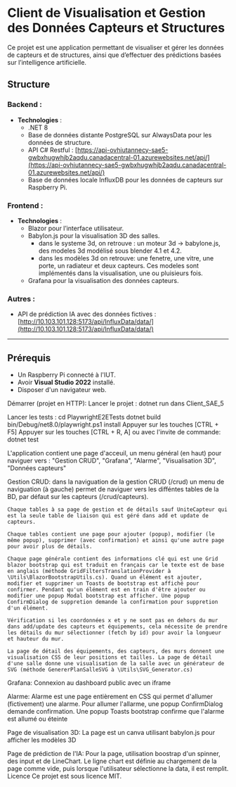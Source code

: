 # Client de Visualisation et Gestion des Données Capteurs et Structures

Ce projet est une application permettant de visualiser et gérer les données de capteurs et de structures, ainsi que d’effectuer des prédictions basées sur l’intelligence artificielle.

## Structure

### Backend :
- **Technologies** :
  - .NET 8
  - Base de données distante PostgreSQL sur AlwaysData pour les données de structure.
  - API C# Restful :
    [https://api-ovhiutannecy-sae5-gwbxhugwhjb2aqdu.canadacentral-01.azurewebsites.net/api/](https://api-ovhiutannecy-sae5-gwbxhugwhjb2aqdu.canadacentral-01.azurewebsites.net/api/)
  - Base de données locale InfluxDB pour les données de capteurs sur Raspberry Pi.

### Frontend :
- **Technologies** :
  - Blazor pour l’interface utilisateur.
  - Babylon.js pour la visualisation 3D des salles.
    - dans le systeme 3d, on retrouve : un moteur 3d -> babylone.js, des modeles 3d modélisé sous blender 4.1 et 4.2.
    - dans les modèles 3d on retrouve: une fenetre, une vitre, une porte, un radiateur et deux capteurs. Ces modeles sont implémentés dans la visualisation, une ou pluisieurs fois.
  - Grafana pour la visualisation des données capteurs.


### Autres :
- API de prédiction IA avec des données fictives :
  [http://10.103.101.128:5173/api/InfluxData/data/](http://10.103.101.128:5173/api/InfluxData/data/)

---

## Prérequis
- Un Raspberry Pi connecté à l'IUT.
- Avoir **Visual Studio 2022** installé.
- Disposer d'un navigateur web.

Démarrer (projet en HTTP):
Lancer le projet :
dotnet run dans Client_SAE_5

Lancer les tests :
cd PlaywrightE2ETests
dotnet build
bin/Debug/net8.0/playwright.ps1 install
Appuyer sur les touches [CTRL + F5]
Appuyer sur les touches [CTRL + R, A] ou avec l'invite de commande: dotnet test



L'application contient une page d'acceuil, un menu général (en haut) pour naviguer vers : "Gestion CRUD", "Grafana", "Alarme", "Visualisation 3D", "Données capteurs"

Gestion CRUD:
    dans la naviguation de la gestion CRUD (/crud) un menu de naviguation (à gauche) permet de naviguer vers les difféntes tables de la BD, par défaut sur les capteurs (/crud/capteurs).

    Chaque tables à sa page de gestion et de détails sauf UniteCapteur qui est la seule table de liaison qui est géré dans add et update de capteurs.

    Chaque tables contient une page pour ajouter (popup), modifier (le même popup), supprimer (avec confirmation) et ainsi qu'une autre page pour avoir plus de détails.

    Chaque page générale contient des informations clé qui est une Grid blazor bootstrap qui est traduit en français car le texte est de base en anglais (méthode GridFiltersTranslationProvider à \Utils\BlazorBootstrapUtils.cs). Quand un élément est ajouter, modifier et supprimer un Toasts de bootstrap est affiché pour confirmer. Pendant qu'un élément est en train d'être ajouter ou modifier une popup Modal bootstrap est afficher. Une popup ConfirmDialog de suppretion demande la confirmation pour suppretion d'un élément.

    Vérification si les coordonnées x et y ne sont pas en dehors du mur dans add/update des capteurs et équipements, cela nécessite de prendre les détails du mur sélectionner (fetch by id) pour avoir la longueur et hauteur du mur.
    
    La page de détail des équipements, des capteurs, des murs donnent une visualisation CSS de leur positions et tailles. La page de détail d'une salle donne une visualisation de la salle avec un générateur de SVG (méthode GenererPlanSalleSVG à \Utils\SVG_Generator.cs)

Grafana:
    Connexion au dashboard public avec un iframe

Alarme:
    Alarme est une page entièrement en CSS qui permet d'allumer (fictivement) une alarme. Pour allumer l'allarme, une popup ConfirmDialog demande confirmation. Une popup Toasts bootstrap confirme que l'alarme est allumé ou éteinte

Page de visualisation 3D:
    La page est un canva utilisant babylon.js pour afficher les modèles 3D

Page de prédiction de l'IA:
    Pour la page, utilisation boostrap d'un spinner, des input et de LineChart.
    Le ligne chart est définie au chargement de la page comme vide, puis lorsque l'utilisateur sélectionne la data, il est remplit.
Licence
Ce projet est sous licence MIT.
